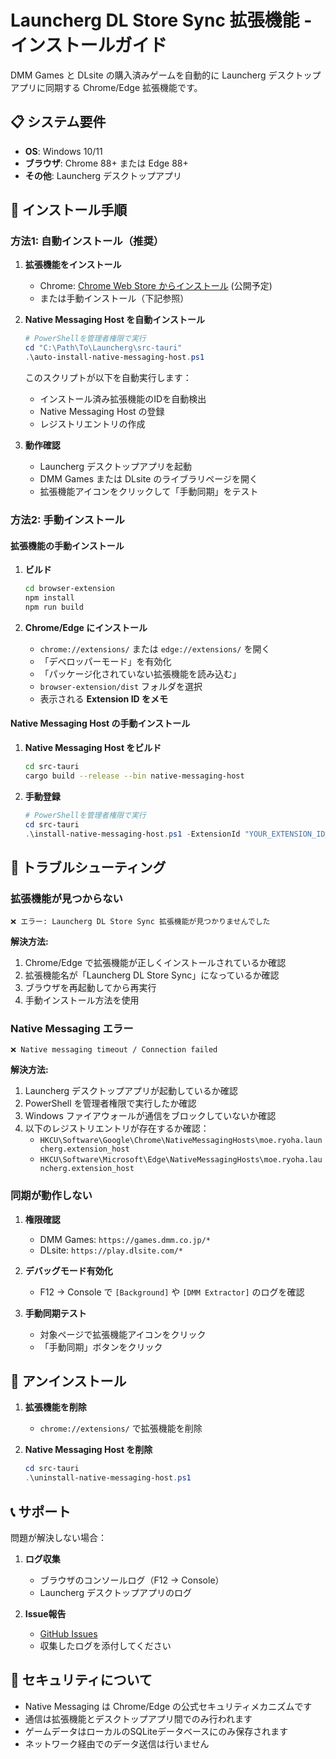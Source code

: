 # Launcherg DL Store Sync 拡張機能 - インストールガイド

DMM Games と DLsite の購入済みゲームを自動的に Launcherg デスクトップアプリに同期する Chrome/Edge 拡張機能です。

## 📋 システム要件

- **OS**: Windows 10/11
- **ブラウザ**: Chrome 88+ または Edge 88+
- **その他**: Launcherg デスクトップアプリ

## 🚀 インストール手順

### 方法1: 自動インストール（推奨）

1. **拡張機能をインストール**
   - Chrome: [Chrome Web Store からインストール](#) (公開予定)
   - または手動インストール（下記参照）

2. **Native Messaging Host を自動インストール**
   ```powershell
   # PowerShellを管理者権限で実行
   cd "C:\Path\To\Launcherg\src-tauri"
   .\auto-install-native-messaging-host.ps1
   ```

   このスクリプトが以下を自動実行します：
   - インストール済み拡張機能のIDを自動検出
   - Native Messaging Host の登録
   - レジストリエントリの作成

3. **動作確認**
   - Launcherg デスクトップアプリを起動
   - DMM Games または DLsite のライブラリページを開く
   - 拡張機能アイコンをクリックして「手動同期」をテスト

### 方法2: 手動インストール

#### 拡張機能の手動インストール

1. **ビルド**
   ```bash
   cd browser-extension
   npm install
   npm run build
   ```

2. **Chrome/Edge にインストール**
   - `chrome://extensions/` または `edge://extensions/` を開く
   - 「デベロッパーモード」を有効化
   - 「パッケージ化されていない拡張機能を読み込む」
   - `browser-extension/dist` フォルダを選択
   - 表示される **Extension ID をメモ**

#### Native Messaging Host の手動インストール

1. **Native Messaging Host をビルド**
   ```bash
   cd src-tauri
   cargo build --release --bin native-messaging-host
   ```

2. **手動登録**
   ```powershell
   # PowerShellを管理者権限で実行
   cd src-tauri
   .\install-native-messaging-host.ps1 -ExtensionId "YOUR_EXTENSION_ID_HERE"
   ```

## 🔧 トラブルシューティング

### 拡張機能が見つからない

```
❌ エラー: Launcherg DL Store Sync 拡張機能が見つかりませんでした
```

**解決方法:**
1. Chrome/Edge で拡張機能が正しくインストールされているか確認
2. 拡張機能名が「Launcherg DL Store Sync」になっているか確認
3. ブラウザを再起動してから再実行
4. 手動インストール方法を使用

### Native Messaging エラー

```
❌ Native messaging timeout / Connection failed
```

**解決方法:**
1. Launcherg デスクトップアプリが起動しているか確認
2. PowerShell を管理者権限で実行したか確認
3. Windows ファイアウォールが通信をブロックしていないか確認
4. 以下のレジストリエントリが存在するか確認：
   - `HKCU\Software\Google\Chrome\NativeMessagingHosts\moe.ryoha.launcherg.extension_host`
   - `HKCU\Software\Microsoft\Edge\NativeMessagingHosts\moe.ryoha.launcherg.extension_host`

### 同期が動作しない

1. **権限確認**
   - DMM Games: `https://games.dmm.co.jp/*`
   - DLsite: `https://play.dlsite.com/*`

2. **デバッグモード有効化**
   - F12 → Console で `[Background]` や `[DMM Extractor]` のログを確認

3. **手動同期テスト**
   - 対象ページで拡張機能アイコンをクリック
   - 「手動同期」ボタンをクリック

## 🔄 アンインストール

1. **拡張機能を削除**
   - `chrome://extensions/` で拡張機能を削除

2. **Native Messaging Host を削除**
   ```powershell
   cd src-tauri
   .\uninstall-native-messaging-host.ps1
   ```

## 📞 サポート

問題が解決しない場合：

1. **ログ収集**
   - ブラウザのコンソールログ（F12 → Console）
   - Launcherg デスクトップアプリのログ

2. **Issue報告**
   - [GitHub Issues](https://github.com/your-repo/launcherg/issues)
   - 収集したログを添付してください

## 🔐 セキュリティについて

- Native Messaging は Chrome/Edge の公式セキュリティメカニズムです
- 通信は拡張機能とデスクトップアプリ間でのみ行われます
- ゲームデータはローカルのSQLiteデータベースにのみ保存されます
- ネットワーク経由でのデータ送信は行いません
